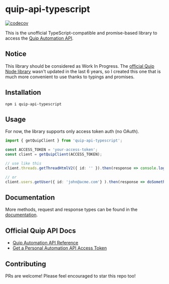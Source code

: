 # quip-api-typescript

[![codecov](https://codecov.io/gh/piotrekwitkowski/quip-api-typescript/branch/main/graph/badge.svg?token=T2G2GO9T9K)](https://codecov.io/gh/piotrekwitkowski/quip-api-typescript)

This is the unofficial TypeScript-compatible and promise-based library to access the [Quip Automation API](https://quip.com/api/). 

## Notice 

This library should be considered as Work In Progress. The [official Quip Node library](https://github.com/quip/quip-api/) wasn't updated in the last 6 years, so I created this one that is much more convenient to use thanks to typings and promises.

## Installation

`npm i quip-api-typescript`

## Usage

For now, the library supports only access token auth (no OAuth).

```ts
import { getQuipClient } from 'quip-api-typescript';

const ACCESS_TOKEN = 'your-access-token';
const client = getQuipClient(ACCESS_TOKEN);

// use like this
client.threads.getThreadHtmlV2({ id: '' }).then(response => console.log(response.html));

// or
client.users.getUser({ id: 'john@acme.com'} ).then(response => doSomething());
```

## Documentation

More methods, request and response types can be found in the [documentation](https://piotrekwitkowski.github.io/quip-api-typescript/).

## Official Quip API Docs

* [Quip Automation API Reference](https://quip.com/api/reference)
* [Get a Personal Automation API Access Token](https://quip.com/api/personal-token)

## Contributing

PRs are welcome! Please feel encouraged to star this repo too!
